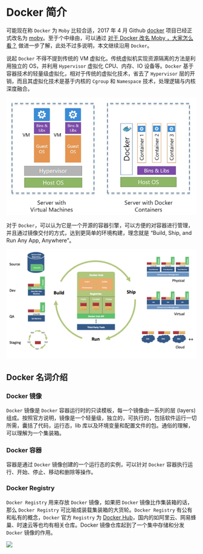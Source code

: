 # Docker 简介

可能现在称 `Docker` 为 `Moby` 比较合适，2017 年 4 月 Github [docker](https://github.com/docker/docker) 项目已经正式改名为 [moby](https://github.com/moby/moby)。至于个中缘由，可以通过 [对于 Docker 改名 Moby ，大家怎么看？](https://www.zhihu.com/question/58805021) 做进一步了解，此处不过多说明，本文继续沿用 `Docker`。

说起 `Docker` 不得不提到传统的 VM 虚拟化。传统虚拟机实现资源隔离的方法是利用独立的 OS，并利用 `Hypervisor` 虚拟化 CPU、内存、IO 设备等。`Docker` 基于容器技术的轻量级虚拟化，相对于传统的虚拟化技术，省去了 `Hypervisor` 层的开销，而且其虚拟化技术是基于内核的 `Cgroup` 和 `Namespace` 技术，处理逻辑与内核深度融合。

![](images/docker-vs-vm.png)

对于 `Docker`，可以认为它是一个开源的容器引擎，可以方便的对容器进行管理，并且通过镜像交付的方式，达到更简单的环境构建，理念就是 “Build, Ship, and Run Any App, Anywhere”。

![](images/docker-build-ship.png)

## Docker 名词介绍

### Docker 镜像

`Docker` 镜像是 `Docker` 容器运行时的只读模板，每一个镜像由一系列的层 (layers) 组成。按照官方说明，镜像是一个轻量级，独立的，可执行的，包括软件运行一切所需，囊括了代码，运行态，lib 库以及环境变量和配置文件的包。通俗的理解，可以理解为一个集装箱。

### Docker 容器

容器是通过 `Docker` 镜像创建的一个运行态的实例，可以针对 `Docker` 容器执行运行、开始、停止、移动和删除等操作。

### Docker Registry

`Docker Registry` 用来存放 `Docker` 镜像，如果把 `Docker` 镜像比作集装箱的话，那么 `Docker Registry` 可比喻成装载集装箱的大货轮。`Docker Registry` 有公有和私有的概念，`Docker` 官方 `Registry` 为 [Docker Hub](https://hub.docker.com)，国内的如阿里云、网易蜂巢、时速云等也均有相关仓库。Docker 镜像仓库起到了一个集中存储和分发 `Docker` 镜像的作用。

![](https://community-cdn-digitalocean-com.global.ssl.fastly.net/assets/tutorials/images/large/Docker_Install_mostov_twitter-_-facebook-2.png?1481222610)
